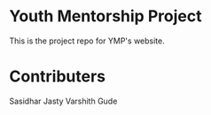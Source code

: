 # Youth Mentorship Project
This is the project repo for YMP's website.
# Contributers
Sasidhar Jasty
Varshith Gude

